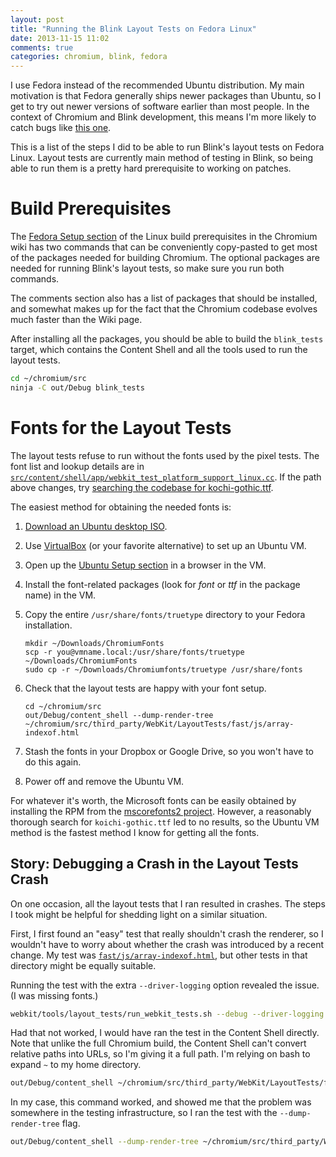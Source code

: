 ```yaml
---
layout: post
title: "Running the Blink Layout Tests on Fedora Linux"
date: 2013-11-15 11:02
comments: true
categories: chromium, blink, fedora
---
```


I use Fedora instead of the recommended Ubuntu distribution. My main motivation
is that Fedora generally ships newer packages than Ubuntu, so I get to try out
newer versions of software earlier than most people. In the context of Chromium
and Blink development, this means I'm more likely to catch bugs like
[this one](https://codereview.chromium.org/26432002/).

This is a list of the steps I did to be able to run Blink's layout tests on
Fedora Linux. Layout tests are currently main method of testing in Blink, so
being able to run them is a pretty hard prerequisite to working on patches.


# Build Prerequisites

The
[Fedora Setup section](https://code.google.com/p/chromium/wiki/LinuxBuildInstructionsPrerequisites#Fedora_Setup)
of the Linux build prerequisites in the Chromium wiki has two commands that
can be conveniently copy-pasted to get most of the packages needed for building
Chromium. The optional packages are needed for running Blink's layout tests, so
make sure you run both commands.

The comments section also has a list of packages that should be installed, and
somewhat makes up for the fact that the Chromium codebase evolves much faster
than the Wiki page.

After installing all the packages, you should be able to build the
`blink_tests` target, which contains the Content Shell and all the tools used
to run the layout tests.

```bash
cd ~/chromium/src
ninja -C out/Debug blink_tests
```


# Fonts for the Layout Tests

The layout tests refuse to run without the fonts used by the pixel tests. The
font list and lookup details are in
[`src/content/shell/app/webkit_test_platform_support_linux.cc`](https://code.google.com/p/chromium/codesearch#chromium/src/content/shell/app/webkit_test_platform_support_linux.cc).
If the path above changes, try
[searching the codebase for kochi-gothic.ttf](https://code.google.com/p/chromium/codesearch#search/&q=kochi-gothic.ttf&sq=package:chromium&type=cs).

The easiest method for obtaining the needed fonts is:

1. [Download an Ubuntu desktop ISO](http://www.ubuntu.com/download/desktop).

2. Use [VirtualBox](https://www.virtualbox.org/) (or your favorite alternative)
   to set up an Ubuntu VM.

3. Open up the
   [Ubuntu Setup section](https://code.google.com/p/chromium/wiki/LinuxBuildInstructionsPrerequisites#Ubuntu_Setup)
   in a browser in the VM.

4. Install the font-related packages (look for _font_ or _ttf_ in the package
   name) in the VM.

5. Copy the entire `/usr/share/fonts/truetype` directory to your Fedora
   installation.

    ```
    mkdir ~/Downloads/ChromiumFonts
    scp -r you@vmname.local:/usr/share/fonts/truetype ~/Downloads/ChromiumFonts
    sudo cp -r ~/Downloads/Chromiumfonts/truetype /usr/share/fonts
    ```

6. Check that the layout tests are happy with your font setup.

    ```
    cd ~/chromium/src
    out/Debug/content_shell --dump-render-tree ~/chromium/src/third_party/WebKit/LayoutTests/fast/js/array-indexof.html
    ```

7. Stash the fonts in your Dropbox or Google Drive, so you won't have to do
   this again.

8. Power off and remove the Ubuntu VM.

For whatever it's worth, the Microsoft fonts can be easily obtained by
installing the RPM from the
[mscorefonts2 project](http://sourceforge.net/projects/mscorefonts2/). However,
a reasonably thorough search for `koichi-gothic.ttf` led to no results, so the
Ubuntu VM method is the fastest method I know for getting all the fonts.


## Story: Debugging a Crash in the Layout Tests Crash

On one occasion, all the layout tests that I ran resulted in crashes. The steps
I took might be helpful for shedding light on a similar situation.

First, I first found an "easy" test that really shouldn't crash the renderer,
so I wouldn't have to worry about whether the crash was introduced by a recent
change. My test was
[`fast/js/array-indexof.html`](https://code.google.com/p/chromium/codesearch#chromium/src/third_party/WebKit/LayoutTests/fast/js/array-indexof.html),
but other tests in that directory might be equally suitable.

Running the test with the extra `--driver-logging` option revealed the issue.
(I was missing fonts.)

```bash
webkit/tools/layout_tests/run_webkit_tests.sh --debug --driver-logging fast/js/array-indexof.html
```

Had that not worked, I would have ran the test in the Content Shell directly.
Note that unlike the full Chromium build, the Content Shell can't convert
relative paths into URLs, so I'm giving it a full path. I'm relying on bash to
expand `~` to my home directory.

```bash
out/Debug/content_shell ~/chromium/src/third_party/WebKit/LayoutTests/fast/js/array-indexof.html
```

In my case, this command worked, and showed me that the problem was somewhere
in the testing infrastructure, so I ran the test with the `--dump-render-tree`
flag.

```bash
out/Debug/content_shell --dump-render-tree ~/chromium/src/third_party/WebKit/LayoutTests/fast/js/array-indexof.html
```
